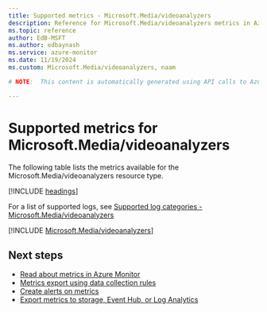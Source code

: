 ```yaml
---
title: Supported metrics - Microsoft.Media/videoanalyzers
description: Reference for Microsoft.Media/videoanalyzers metrics in Azure Monitor.
ms.topic: reference
author: EdB-MSFT
ms.author: edbaynash
ms.service: azure-monitor
ms.date: 11/19/2024
ms.custom: Microsoft.Media/videoanalyzers, naam

# NOTE:  This content is automatically generated using API calls to Azure. Any edits made on these files will be overwritten in the next run of the script. 

---
```


  
# Supported metrics for Microsoft.Media/videoanalyzers
  
The following table lists the metrics available for the Microsoft.Media/videoanalyzers resource type.  
  
  
[!INCLUDE [headings](~/reusable-content/ce-skilling/azure/includes/azure-monitor/reference/metrics/metrics-headings.md)]  
  
  
  
For a list of supported logs, see [Supported log categories - Microsoft.Media/videoanalyzers](../supported-logs/microsoft-media-videoanalyzers-logs.md)  
  
 

[!INCLUDE [Microsoft.Media/videoanalyzers](~/reusable-content/ce-skilling/azure/includes/azure-monitor/reference/metrics/microsoft-media-videoanalyzers-metrics-include.md)]  



## Next steps

- [Read about metrics in Azure Monitor](/azure/azure-monitor/data-platform)
- [Metrics export using data collection rules](/azure/azure-monitor/essentials/data-collection-metrics)
- [Create alerts on metrics](/azure/azure-monitor/alerts/alerts-overview)
- [Export metrics to storage, Event Hub, or Log Analytics](/azure/azure-monitor/essentials/platform-logs-overview)
